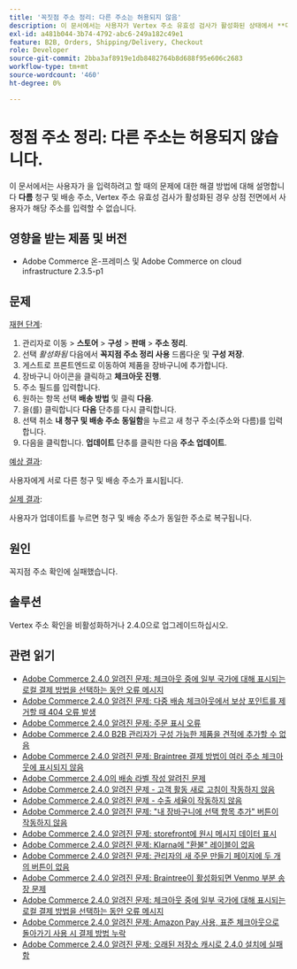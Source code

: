 ```yaml
---
title: '꼭짓점 주소 정리: 다른 주소는 허용되지 않음'
description: 이 문서에서는 사용자가 Vertex 주소 유효성 검사가 활성화된 상태에서 **다른** 청구 및 배송 주소를 입력하려고 할 때 상점 첫 화면에서 사용자가 해당 주소를 입력할 수 없는 문제에 대한 해결 방법에 대해 설명합니다.
exl-id: a481b044-3b74-4792-abc6-249a182c49e1
feature: B2B, Orders, Shipping/Delivery, Checkout
role: Developer
source-git-commit: 2bba3af8919e1db8482764b8d688f95e606c2683
workflow-type: tm+mt
source-wordcount: '460'
ht-degree: 0%

---
```


# 정점 주소 정리: 다른 주소는 허용되지 않습니다.

이 문서에서는 사용자가 을 입력하려고 할 때의 문제에 대한 해결 방법에 대해 설명합니다 **다름** 청구 및 배송 주소, Vertex 주소 유효성 검사가 활성화된 경우 상점 전면에서 사용자가 해당 주소를 입력할 수 없습니다.

## 영향을 받는 제품 및 버전

* Adobe Commerce 온-프레미스 및 Adobe Commerce on cloud infrastructure 2.3.5-p1

## 문제

<u>재현 단계</u>:

1. 관리자로 이동 > **스토어** > **구성** > **판매** > **주소 정리**.
1. 선택 *활성화됨* 다음에서 **꼭지점 주소 정리 사용** 드롭다운 및 **구성 저장**.
1. 게스트로 프론트엔드로 이동하여 제품을 장바구니에 추가합니다.
1. 장바구니 아이콘을 클릭하고 **체크아웃 진행**.
1. 주소 필드를 입력합니다.
1. 원하는 항목 선택 **배송 방법** 및 클릭 **다음**.
1. 을(를) 클릭합니다 **다음** 단추를 다시 클릭합니다.
1. 선택 취소 **내 청구 및 배송 주소** **동일함**&#x200B;을 누르고 새 청구 주소(주소와 다름)를 입력합니다.
1. 다음을 클릭합니다. **업데이트** 단추를 클릭한 다음 **주소 업데이트**.

<u>예상 결과</u>:

사용자에게 서로 다른 청구 및 배송 주소가 표시됩니다.

<u>실제 결과</u>:

사용자가 업데이트를 누르면 청구 및 배송 주소가 동일한 주소로 복구됩니다.

## 원인

꼭지점 주소 확인에 실패했습니다.

## 솔루션

Vertex 주소 확인을 비활성화하거나 2.4.0으로 업그레이드하십시오.

## 관련 읽기

* [Adobe Commerce 2.4.0 알려진 문제: 체크아웃 중에 일부 국가에 대해 표시되는 로컬 결제 방법을 선택하는 동안 오류 메시지](/help/troubleshooting/payments/magento-2-4-0-checkout-error-selecting-local-payments.md)
* [Adobe Commerce 2.4.0 알려진 문제: 다중 배송 체크아웃에서 보상 포인트를 제거할 때 404 오류 발생](/help/troubleshooting/storefront/magento-2-4-0-404-error-removing-rewards-points-on-multi-shipping-checkout.md)
* [Adobe Commerce 2.4.0 알려진 문제: 주문 표시 오류](/help/troubleshooting/storefront/magento-2-4-0-known-issue-orders-display-error.md)
* [Adobe Commerce 2.4.0 B2B 관리자가 구성 가능한 제품을 견적에 추가할 수 없음](/help/troubleshooting/miscellaneous/magento-2-4-0-b2b-admin-can-t-add-configurable-product-to-quote.md)
* [Adobe Commerce 2.4.0 알려진 문제: Braintree 결제 방법이 여러 주소 체크아웃에 표시되지 않음](/help/troubleshooting/payments/magento-2-4-0-braintree-not-in-multiple-addresses-checkout.md)
* [Adobe Commerce 2.4.0의 배송 라벨 작성 알려진 문제](/help/troubleshooting/known-issues-patches-attached/shipping-labels-creation-known-issue-in-magento-2-4-0.md)
* [Adobe Commerce 2.4.0 알려진 문제 - 고객 활동 새로 고침이 작동하지 않음](/help/troubleshooting/miscellaneous/magento-2-4-0-refresh-on-customer-activities-does-not-work.md)
* [Adobe Commerce 2.4.0 알려진 문제 - 수출 세율이 작동하지 않음](/help/troubleshooting/miscellaneous/magento-2-4-0-known-issue-export-tax-rates-does-not-work.md)
* [Adobe Commerce 2.4.0 알려진 문제: &quot;내 장바구니에 선택 항목 추가&quot; 버튼이 작동하지 않음](/help/troubleshooting/miscellaneous/magento-2-4-0-add-selections-to-my-cart-does-not-work.md)
* [Adobe Commerce 2.4.0 알려진 문제: storefront에 원시 메시지 데이터 표시](/help/troubleshooting/storefront/magento-2-4-0-issue-storefront-raw-message-data-display.md)
* [Adobe Commerce 2.4.0 알려진 문제: Klarna에 &quot;환불&quot; 레이블이 없음](/help/troubleshooting/payments/magento-2-4-0-known-issue-missing-refund-label-in-klarna.md)
* [Adobe Commerce 2.4.0 알려진 문제: 관리자의 새 주문 만들기 페이지에 두 개의 버튼이 없음](/help/troubleshooting/miscellaneous/magento-2-4-0-known-issue-create-new-order-buttons-missing.md)
* [Adobe Commerce 2.4.0 알려진 문제: Braintree이 활성화되면 Venmo 부분 송장 문제](/help/troubleshooting/payments/magento-2-4-0-2-4-1-enable-braintree-venmo-partial-invoice-issue.md)
* [Adobe Commerce 2.4.0 알려진 문제: 체크아웃 중에 일부 국가에 대해 표시되는 로컬 결제 방법을 선택하는 동안 오류 메시지](/help/troubleshooting/payments/magento-2-4-0-checkout-error-selecting-local-payments.md)
* [Adobe Commerce 2.4.0 알려진 문제: Amazon Pay 사용, 표준 체크아웃으로 돌아가기 사용 시 결제 방법 누락](/help/troubleshooting/payments/magento-2-4-0-known-issue-amazon-pay-no-payment-methods.md)
* [Adobe Commerce 2.4.0 알려진 문제: 오래된 저장소 캐시로 2.4.0 설치에 실패함](/help/troubleshooting/installation-and-upgrade/magento-2-4-0-known-issue-2-4-0-installation-fails-with-outdated-stores-cache.md)
